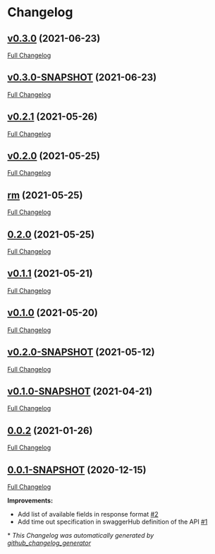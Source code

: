 # Changelog

## [v0.3.0](https://github.com/NASA-PDS/pds-api-javalib/tree/v0.3.0) (2021-06-23)

[Full Changelog](https://github.com/NASA-PDS/pds-api-javalib/compare/v0.3.0-SNAPSHOT...v0.3.0)

## [v0.3.0-SNAPSHOT](https://github.com/NASA-PDS/pds-api-javalib/tree/v0.3.0-SNAPSHOT) (2021-06-23)

[Full Changelog](https://github.com/NASA-PDS/pds-api-javalib/compare/v0.2.1...v0.3.0-SNAPSHOT)

## [v0.2.1](https://github.com/NASA-PDS/pds-api-javalib/tree/v0.2.1) (2021-05-26)

[Full Changelog](https://github.com/NASA-PDS/pds-api-javalib/compare/v0.2.0...v0.2.1)

## [v0.2.0](https://github.com/NASA-PDS/pds-api-javalib/tree/v0.2.0) (2021-05-25)

[Full Changelog](https://github.com/NASA-PDS/pds-api-javalib/compare/rm...v0.2.0)

## [rm](https://github.com/NASA-PDS/pds-api-javalib/tree/rm) (2021-05-25)

[Full Changelog](https://github.com/NASA-PDS/pds-api-javalib/compare/0.2.0...rm)

## [0.2.0](https://github.com/NASA-PDS/pds-api-javalib/tree/0.2.0) (2021-05-25)

[Full Changelog](https://github.com/NASA-PDS/pds-api-javalib/compare/v0.1.1...0.2.0)

## [v0.1.1](https://github.com/NASA-PDS/pds-api-javalib/tree/v0.1.1) (2021-05-21)

[Full Changelog](https://github.com/NASA-PDS/pds-api-javalib/compare/v0.1.0...v0.1.1)

## [v0.1.0](https://github.com/NASA-PDS/pds-api-javalib/tree/v0.1.0) (2021-05-20)

[Full Changelog](https://github.com/NASA-PDS/pds-api-javalib/compare/v0.2.0-SNAPSHOT...v0.1.0)

## [v0.2.0-SNAPSHOT](https://github.com/NASA-PDS/pds-api-javalib/tree/v0.2.0-SNAPSHOT) (2021-05-12)

[Full Changelog](https://github.com/NASA-PDS/pds-api-javalib/compare/v0.1.0-SNAPSHOT...v0.2.0-SNAPSHOT)

## [v0.1.0-SNAPSHOT](https://github.com/NASA-PDS/pds-api-javalib/tree/v0.1.0-SNAPSHOT) (2021-04-21)

[Full Changelog](https://github.com/NASA-PDS/pds-api-javalib/compare/0.0.2...v0.1.0-SNAPSHOT)

## [0.0.2](https://github.com/NASA-PDS/pds-api-javalib/tree/0.0.2) (2021-01-26)

[Full Changelog](https://github.com/NASA-PDS/pds-api-javalib/compare/0.0.1-SNAPSHOT...0.0.2)

## [0.0.1-SNAPSHOT](https://github.com/NASA-PDS/pds-api-javalib/tree/0.0.1-SNAPSHOT) (2020-12-15)

[Full Changelog](https://github.com/NASA-PDS/pds-api-javalib/compare/b83a3ca5ce7e9663040f160fbcb8cee1554806e7...0.0.1-SNAPSHOT)

**Improvements:**

- Add list of available fields in response format [\#2](https://github.com/NASA-PDS/pds-api-javalib/issues/2)
- Add time out specification in swaggerHub definition of the API [\#1](https://github.com/NASA-PDS/pds-api-javalib/issues/1)



\* *This Changelog was automatically generated by [github_changelog_generator](https://github.com/github-changelog-generator/github-changelog-generator)*
